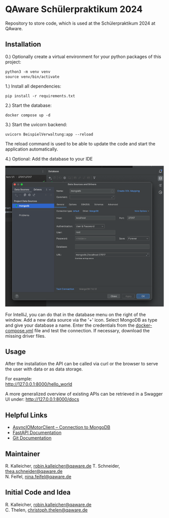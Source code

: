 # QAware Schülerpraktikum 2024

Repository to store code, which is used at the Schülerpraktikum 2024 at QAware.

## Installation

0.) Optionally create a virtual environment for your python packages of this project:

```
python3 -m venv venv
source venv/bin/activate
```

1.) Install all dependencies:

```
pip install -r requirements.txt
```

2.) Start the database:

```
docker compose up -d
```

3.) Start the uvicorn backend:

```
uvicorn BeispielVerwaltung:app --reload
```

The reload command is used to be able to update the code and start the application automatically.

4.) Optional: Add the database to your IDE

![database_access.png](images/database_access.png)

For IntelliJ, you can do that in the database menu on the right of the window. Add a new data source via the '+' icon. Select MongoDB as type and give your database a name. Enter the credentials from the [docker-compose.yml](./docker-compose.yml) file and test the connection. If necessary, download the missing driver files.

## Usage

After the installation the API can be called via curl or the browser to serve the user with data or as data storage.

For example: \
http://127.0.0.1:8000/hello_world 

A more generalized overview of existing APIs can be retrieved in a Swagger UI under:
http://127.0.0.1:8000/docs

## Helpful Links

- [AsyncIOMotorClient – Connection to MongoDB](https://motor.readthedocs.io/en/stable/api-asyncio/asyncio_motor_client.html)
- [FastAPI Documentation](https://fastapi.tiangolo.com/)
- [Git Documentation](https://git-scm.com/docs)

## Maintainer

R. Kalleicher, <robin.kalleicher@qaware.de>
T. Schneider, <thea.schneider@qaware.de>     
N. Feifel, <nina.feifel@qaware.de>

## Initial Code and Idea

R. Kalleicher, <robin.kalleicher@qaware.de>     
C. Thelen, <christoph.thelen@qaware.de>